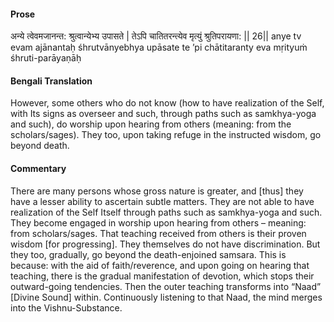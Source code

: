 #### Prose 

अन्ये त्वेवमजानन्त: श्रुत्वान्येभ्य उपासते |
तेऽपि चातितरन्त्येव मृत्युं श्रुतिपरायणा: || 26||
anye tv evam ajānantaḥ śhrutvānyebhya upāsate
te ’pi chātitaranty eva mṛityuṁ śhruti-parāyaṇāḥ

 #### Bengali Translation 

However, some others who do not know (how to have realization of the Self, with Its signs as overseer and such, through paths such as samkhya-yoga and such), do worship upon hearing from others (meaning: from the scholars/sages). They too, upon taking refuge in the instructed wisdom, go beyond death. 

 #### Commentary 

There are many persons whose gross nature is greater, and [thus] they have a lesser ability to ascertain subtle matters. They are not able to have realization of the Self Itself through paths such as samkhya-yoga and such. They become engaged in worship upon hearing from others – meaning: from scholars/sages. That teaching received from others is their proven wisdom [for progressing]. They themselves do not have discrimination. But they too, gradually, go beyond the death-enjoined samsara. This is because: with the aid of faith/reverence, and upon going on hearing that teaching, there is the gradual manifestation of devotion, which stops their outward-going tendencies. Then the outer teaching transforms into “Naad” [Divine Sound] within. Continuously listening to that Naad, the mind merges into the Vishnu-Substance.